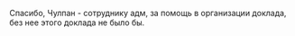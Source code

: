 Спасибо, Чулпан - сотруднику адм, за помощь в организации доклада, без нее этого доклада не было бы.